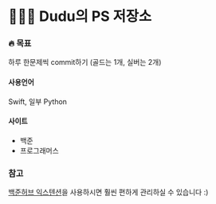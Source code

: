 # 🧑🏻‍💻 Dudu의 PS 저장소


### 🔥 목표
하루 한문제씩 commit하기 (골드는 1개, 실버는 2개)

#### 사용언어
Swift, 일부 Python

#### 사이트
- 백준
- 프로그래머스

### 참고
[백준허브 익스텐션](https://github.com/flaxinger/BaekjoonHub)을 사용하시면 훨씬 편하게 관리하실 수 있습니다 :)
